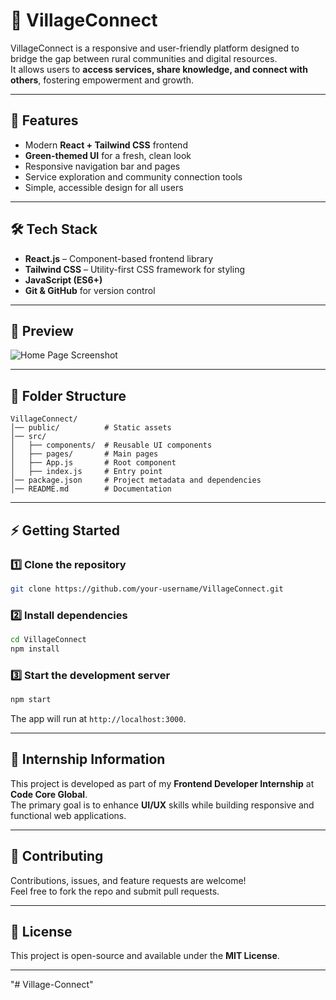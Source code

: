 # 🌾 VillageConnect

VillageConnect is a responsive and user-friendly platform designed to bridge the gap between rural communities and digital resources.  
It allows users to **access services, share knowledge, and connect with others**, fostering empowerment and growth.

---

## 🚀 Features
- Modern **React + Tailwind CSS** frontend
- **Green-themed UI** for a fresh, clean look
- Responsive navigation bar and pages
- Service exploration and community connection tools
- Simple, accessible design for all users

---

## 🛠️ Tech Stack
- **React.js** – Component-based frontend library
- **Tailwind CSS** – Utility-first CSS framework for styling
- **JavaScript (ES6+)**
- **Git & GitHub** for version control

---

## 📸 Preview
![Home Page Screenshot](./screenshot.png)

---

## 📂 Folder Structure
```
VillageConnect/
│── public/          # Static assets
│── src/
│   ├── components/  # Reusable UI components
│   ├── pages/       # Main pages
│   ├── App.js       # Root component
│   ├── index.js     # Entry point
│── package.json     # Project metadata and dependencies
│── README.md        # Documentation
```

---

## ⚡ Getting Started

### 1️⃣ Clone the repository
```bash
git clone https://github.com/your-username/VillageConnect.git
```

### 2️⃣ Install dependencies
```bash
cd VillageConnect
npm install
```

### 3️⃣ Start the development server
```bash
npm start
```
The app will run at `http://localhost:3000`.

---

## 📜 Internship Information
This project is developed as part of my **Frontend Developer Internship** at **Code Core Global**.  
The primary goal is to enhance **UI/UX** skills while building responsive and functional web applications.

---

## 🤝 Contributing
Contributions, issues, and feature requests are welcome!  
Feel free to fork the repo and submit pull requests.

---

## 📄 License
This project is open-source and available under the **MIT License**.

---
"# Village-Connect" 
